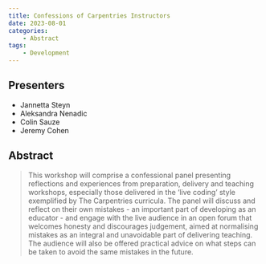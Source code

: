 ```yaml
---
title: Confessions of Carpentries Instructors
date: 2023-08-01
categories: 
    - Abstract
tags:
    - Development
---
```


## Presenters

- Jannetta Steyn
- Aleksandra Nenadic
- Colin Sauze
- Jeremy Cohen

## Abstract

> This workshop will comprise a confessional panel presenting reflections and experiences from preparation, delivery and teaching workshops, especially those delivered in the ‘live coding’ style exemplified by The Carpentries curricula. The panel will discuss and reflect on their own mistakes - an important part of developing as an educator - and engage with the live audience in an open forum that welcomes honesty and discourages judgement, aimed at normalising mistakes as an integral and unavoidable part of delivering teaching. The audience will also be offered practical advice on what steps can be taken to avoid the same mistakes in the future.

